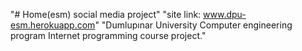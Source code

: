 "# Home(esm) social media project" 
"site link: www.dpu-esm.herokuapp.com"
"Dumlupınar University Computer engineering program Internet programming course project."
